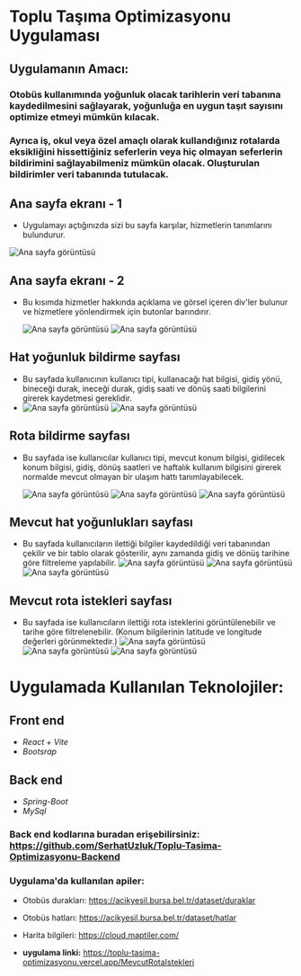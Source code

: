 # Toplu Taşıma Optimizasyonu Uygulaması
## Uygulamanın Amacı:
### Otobüs kullanımında yoğunluk olacak tarihlerin veri tabanına kaydedilmesini sağlayarak, yoğunluğa en uygun taşıt sayısını optimize etmeyi mümkün kılacak.
### Ayrıca iş, okul veya özel amaçlı olarak kullandığınız rotalarda eksikliğini hissettiğiniz seferlerin veya hiç olmayan seferlerin bildirimini sağlayabilmeniz mümkün olacak. Oluşturulan bildirimler veri tabanında tutulacak.

## Ana sayfa ekranı - 1
* Uygulamayı açtığınızda sizi bu sayfa karşılar, hizmetlerin tanımlarını bulundurur. 
 
![Ana sayfa görüntüsü](https://github.com/SerhatUzluk/Toplu-Tasima-Optimizasyonu/blob/main/src/ReadmeImages/Ekran%20Al%C4%B1nt%C4%B1s%C4%B1-giris.PNG)

## Ana sayfa ekranı - 2
* Bu kısımda hizmetler hakkında açıklama ve görsel içeren div'ler bulunur ve hizmetlere yönlendirmek için butonlar barındırır.
  
  ![Ana sayfa görüntüsü](https://github.com/SerhatUzluk/Toplu-Tasima-Optimizasyonu/blob/main/src/ReadmeImages/Ekran%20Al%C4%B1nt%C4%B1s%C4%B1.PNG)
  ![Ana sayfa görüntüsü](https://github.com/SerhatUzluk/Toplu-Tasima-Optimizasyonu/blob/main/src/ReadmeImages/Ekran%20Al%C4%B1nt%C4%B1s%C4%B1-1.PNG)

## Hat yoğunluk bildirme sayfası
* Bu sayfada kullanıcının kullanıcı tipi, kullanacağı hat bilgisi, gidiş yönü, bineceği durak, ineceği durak, gidiş saati ve dönüş saati bilgilerini girerek kaydetmesi gereklidir.
* 
  ![Ana sayfa görüntüsü](https://github.com/SerhatUzluk/Toplu-Tasima-Optimizasyonu/blob/main/src/ReadmeImages/Ekran%20Al%C4%B1nt%C4%B1s%C4%B1-Hat-Bildirim-1.PNG)
  ![Ana sayfa görüntüsü](https://github.com/SerhatUzluk/Toplu-Tasima-Optimizasyonu/blob/main/src/ReadmeImages/Ekran%20Al%C4%B1nt%C4%B1s%C4%B1-Hat-Bildirim-3.PNG)

## Rota bildirme sayfası
* Bu sayfada ise kullanıcılar kullanıcı tipi, mevcut konum bilgisi, gidilecek konum bilgisi, gidiş, dönüş saatleri ve haftalık kullanım bilgisini girerek normalde mevcut olmayan bir ulaşım hattı tanımlayabilecek.

  ![Ana sayfa görüntüsü](https://github.com/SerhatUzluk/Toplu-Tasima-Optimizasyonu/blob/main/src/ReadmeImages/Ekran%20Al%C4%B1nt%C4%B1s%C4%B1-%20Rota-Istek-1.PNG)
  ![Ana sayfa görüntüsü](https://github.com/SerhatUzluk/Toplu-Tasima-Optimizasyonu/blob/main/src/ReadmeImages/Ekran%20Al%C4%B1nt%C4%B1s%C4%B1-%20Rota-Istek-2.PNG)
  ![Ana sayfa görüntüsü](https://github.com/SerhatUzluk/Toplu-Tasima-Optimizasyonu/blob/main/src/ReadmeImages/Ekran%20Al%C4%B1nt%C4%B1s%C4%B1-%20Rota-Istek-3.PNG)
  
## Mevcut hat yoğunlukları sayfası
* Bu sayfada kullanıcıların ilettiği bilgiler kaydedildiği veri tabanından çekilir ve bir tablo olarak gösterilir, aynı zamanda gidiş ve dönüş tarihine göre filtreleme yapılabilir.
  ![Ana sayfa görüntüsü](https://github.com/SerhatUzluk/Toplu-Tasima-Optimizasyonu/blob/main/src/ReadmeImages/Ekran%20Al%C4%B1nt%C4%B1s%C4%B1-%20Mevcut-Hat-1.PNG)
  ![Ana sayfa görüntüsü](https://github.com/SerhatUzluk/Toplu-Tasima-Optimizasyonu/blob/main/src/ReadmeImages/Ekran%20Al%C4%B1nt%C4%B1s%C4%B1-%20Mevcut-Hat-2.PNG)
  ![Ana sayfa görüntüsü](https://github.com/SerhatUzluk/Toplu-Tasima-Optimizasyonu/blob/main/src/ReadmeImages/Ekran%20Al%C4%B1nt%C4%B1s%C4%B1-%20Mevcut-Hat-3.PNG)
  
## Mevcut rota istekleri sayfası
* Bu sayfada ise kullanıcıların ilettiği rota isteklerini görüntülenebilir ve tarihe göre filtrelenebilir. (Konum bilgilerinin latitude ve longitude değerleri görünmektedir.)
  ![Ana sayfa görüntüsü](https://github.com/SerhatUzluk/Toplu-Tasima-Optimizasyonu/blob/main/src/ReadmeImages/Ekran%20Al%C4%B1nt%C4%B1s%C4%B1-%20Mevcut-Rota-1.PNG)
  ![Ana sayfa görüntüsü](https://github.com/SerhatUzluk/Toplu-Tasima-Optimizasyonu/blob/main/src/ReadmeImages/Ekran%20Al%C4%B1nt%C4%B1s%C4%B1-%20Mevcut-Rota-2.PNG)
  ![Ana sayfa görüntüsü](https://github.com/SerhatUzluk/Toplu-Tasima-Optimizasyonu/blob/main/src/ReadmeImages/Ekran%20Al%C4%B1nt%C4%B1s%C4%B1-%20Mevcut-Rota-3.PNG)
  
# Uygulamada Kullanılan Teknolojiler:

## Front end
* _React + Vite_
* _Bootsrap_ 

## Back end
* _Spring-Boot_
* _MySql_
### Back end kodlarına buradan erişebilirsiniz: https://github.com/SerhatUzluk/Toplu-Tasima-Optimizasyonu-Backend

### Uygulama'da kullanılan apiler: 
* Otobüs durakları: https://acikyesil.bursa.bel.tr/dataset/duraklar
* Otobüs hatları: https://acikyesil.bursa.bel.tr/dataset/hatlar
* Harita bilgileri: https://cloud.maptiler.com/

* **uygulama linki:** https://toplu-tasima-optimizasyonu.vercel.app/MevcutRotaIstekleri
